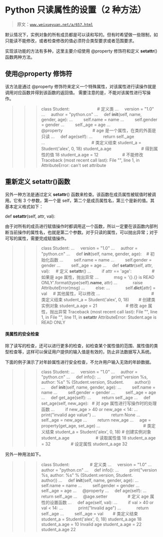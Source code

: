 # Python 只读属性的设置（2 种方法）

> 原文：[`www.weixueyuan.net/a/657.html`](http://www.weixueyuan.net/a/657.html)

默认情况下，实例对象的所有成员都是可以读和写的。但有时希望做一些限制，如只能读不能修改，或者检查修改的值必须符合类型要求或者范围要求。

实现该功能的方法有多种，这里主要介绍使用 @property 修饰符和定义 __setattr__() 函数两种方法。

## 使用@property 修饰符

该方法是通过 @property 修饰符来定义一个特殊属性，对该属性进行读操作就是调用对应函数并得到该函数的返回值。
需要注意的是，不能对该属性进行写操作。

>>> class Student:                       # 定义类
...     version = "1.0"
...     author = "python.cn"
...     def __init__(self, name, gender, age):
...         self.name = name
...         self.gender = gender
...         self._age = age
...     @property                         # age 是一个属性，在类的外面是只读
...     def age(self):
...         return self._age
...                                       # 类定义结束
>>> student_a = Student('alex', 0, 18)
>>> student_a.age                         # 得到属性的值
18
>>> student_a.age = 12                    # 不能修改
Traceback (most recent call last):
File "<stdin>", line 1, in <module>
AttributeError: can't set attribute

## 重新定义 __setattr__()函数

另外一种方法是通过定义 __setattr__() 函数来检查。该函数在成员属性被赋值时被调用。它有 3 个参数，第一个是 self，第二个是成员属性名，第三个是新的值。其基本定义格式如下：

def __setattr__(self, attr, val):

由于对所有的成员进行赋值操作时都调用这一个函数，所以一定要在该函数内部判断当前操作的属性名，也就是第二个参数。对于只读的属性，可以抛出异常；对于可写的属性，需要完成赋值操作。

>>> class Student:
...     version = "1.0"
...     author = "python.cn"
...     def __init__(self, name, gender, age):    # 初始化函数
...         self.name = name
...         self.gender = gender
...         self._age = age
...     def __setattr__(self, attr, val):     # 定义 __setattr__()
...         if attr == 'age':                 # 如果是 age 属性，抛出异常
...             msg = '{}.{} is READ ONLY'.format(type(self).__name__, attr)
...             raise AttributeError(msg)
...         else:
...             self.__dict__[attr] = val     # 其他属性，可以修改
...                                           # 类定义结束
>>> student_a = Student('alex', 0, 18)        # 创建类实例对象
>>> student_a.age = 21                        # 修改 age 属性，抛出异常
Traceback (most recent call last):
File "<stdin>", line 1, in <module>
File "<stdin>", line 11, in __setattr__
AttributeError: Student.age is READ ONLY

#### 类属性的安全检查

除了读写的检查，还可以进行更多的检查，如检查某个属性值的范围、属性值的类型检查等，这样可以保证用户提供的输入值是有效的，防止非法数据写入系统。

下面的例子演示了对年龄属性进行安全检查，不允许用户输入无效的年龄数据。

>>> class Student:
...     version = "1.0"
...     author = "python.cn"
...     def info():
...         print("version %s, author: %s" % (Student.version, Student.
        author))
...     def __init__(self, name, gender, age):
...         self.name = name
...         self.gender = gender
...         self._age = age
...     def get_age(self):
...         return self._age
...     def set_age(self, new_age):   # 对 age 属性进行写操作时的处理函数
...         if new_age > 40 or new_age < 14:
...             print("invalid age value")
...             return None
...         self._age = new_age
...         return new_age
...     age = property(get_age, set_age)
...                                    # 类定义结束
>>> student_a = Student('alex', 0, 18) # 创建实例对象
>>> student_a.age                      # 读取属性值
18
>>> student_a.age = 32                 # 设定属性
>>> student_a.age
32

另外一种用法如下。

>>> class Student:                 # 定义类
...     version = "1.0"
...     author = "python.cn"
...     def info():
...         print("version %s, author: %s" % (Student.version, Student.
        author))
...     def __init__(self, name, gender, age):
...         self.name = name
...         self.gender = gender
...         self._age = age
...     @property
...     def age(self):
...         return self._age
...     @age.setter                 # 定义 age 属性的设置函数
...     def age(self, val):
...         if val > 40 or val < 14:
...             print("Invalid age")
...             return self._age
...         self._age = val        # 类定义结束
>>> student_a = Student('alex', 0, 18)
>>> student_a.age
18
>>> student_a.age = 10
Invalid age
>>> student_a.age = 22
>>> student_a.age
22